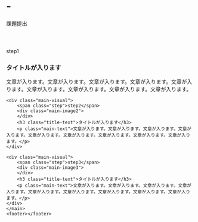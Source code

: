 # -
課題提出
<!DOCTYPE html>
<html>
<head>
	<meta charset="UTF-8">
	<meta name="viewport" content="width=device-width">
	<link rel="stylesheet" href="課題１.css">
	<title>課題１</title>
</head>
<body>
	<header>
		<div class="headline">
		</div>
	</header>
	<main class="clearfix">
	<div class="main-visual">
		<span class="step">step1</span>
		<div class="main-image1">
		</div>
		<h3 class="title-text">タイトルが入ります</h3>
		<p class="main-text">文章が入ります。文章が入ります。文章が入ります。文章が入ります。文章が入ります。文章が入ります。文章が入ります。文章が入ります。文章が入ります。</p>
	 </div>

	<div class="main-visual">
		<span class="step">step2</span>
		<div class="main-image2">
		</div>
		<h3 class="title-text">タイトルが入ります</h3>
		<p class="main-text">文章が入ります。文章が入ります。文章が入ります。文章が入ります。文章が入ります。文章が入ります。文章が入ります。文章が入ります。文章が入ります。</p>
	</div>

	<div class="main-visual">
		<span class="step">step3</span>
		<div class="main-image3">
		</div>
		<h3 class="title-text">タイトルが入ります</h3>
		<p class="main-text">文章が入ります。文章が入ります。文章が入ります。文章が入ります。文章が入ります。文章が入ります。文章が入ります。文章が入ります。文章が入ります。</p>
	</div>
	</main>
	<footer></footer>
</body>
</html>
